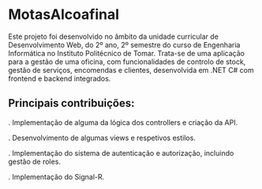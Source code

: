 # MotasAlcoafinal

Este projeto foi desenvolvido no âmbito da unidade curricular de Desenvolvimento Web, do 2º ano, 2º semestre do curso de Engenharia Informática no Instituto Politécnico de Tomar.
Trata-se de uma aplicação para a gestão de uma oficina, com funcionalidades de controlo de stock, gestão de serviços, encomendas e clientes, desenvolvida em .NET C# com frontend e backend integrados.

Principais contribuições:
-

. Implementação de alguma da lógica dos controllers e criação da API.

. Desenvolvimento de algumas views e respetivos estilos.

. Implementação do sistema de autenticação e autorização, incluindo gestão de roles.

. Implementação do Signal-R.
